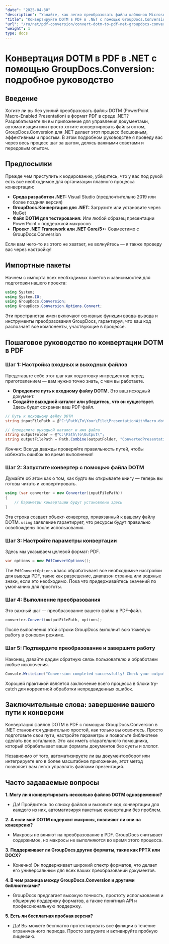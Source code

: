 ```yaml
---
"date": "2025-04-30"
"description": "Узнайте, как легко преобразовать файлы шаблонов Microsoft Word (.dotm) в PDF-файлы с помощью мощной библиотеки GroupDocs.Conversion для .NET. Эффективно оптимизируйте управление документами."
"title": "Конвертируйте DOTM в PDF в .NET с помощью GroupDocs.Conversion&#58; Подробное руководство"
"url": "/ru/net/pdf-conversion/convert-dotm-to-pdf-net-groupdocs-conversion/"
"weight": 1
type: docs
---
```

# Конвертация DOTM в PDF в .NET с помощью GroupDocs.Conversion: подробное руководство

## Введение

Хотите ли вы без усилий преобразовать файлы DOTM (PowerPoint Macro-Enabled Presentation) в формат PDF в среде .NET? Разрабатываете ли вы приложение для управления документами, автоматизации или просто хотите конвертировать файлы оптом, GroupDocs.Conversion для .NET делает этот процесс бесшовным, эффективным и простым. В этом подробном руководстве я проведу вас через весь процесс шаг за шагом, делясь важными советами и передовым опытом.

## Предпосылки

Прежде чем приступить к кодированию, убедитесь, что у вас под рукой есть все необходимое для организации плавного процесса конвертации:

- **Среда разработки .NET:** Visual Studio (предпочтительно 2019 или более поздняя версия)
- **GroupDocs.Конвертация для .NET:** Загрузите или установите через NuGet
- **Файл DOTM для тестирования:** Или любой образец презентации PowerPoint с поддержкой макросов
- **Проект .NET Framework или .NET Core/5+:** Совместимо с GroupDocs.Conversion

Если вам чего-то из этого не хватает, не волнуйтесь — я также проведу вас через настройку!


## Импортные пакеты

Начнем с импорта всех необходимых пакетов и зависимостей для подготовки нашего проекта:

```csharp
using System;
using System.IO;
using GroupDocs.Conversion;
using GroupDocs.Conversion.Options.Convert;
```

Эти пространства имен включают основные функции ввода-вывода и инструменты преобразования GroupDocs, гарантируя, что ваш код распознает все компоненты, участвующие в процессе.


## Пошаговое руководство по конвертации DOTM в PDF

### Шаг 1: Настройка входных и выходных файлов

Представьте себе этот шаг как подготовку ингредиентов перед приготовлением — вам нужно точно знать, с чем вы работаете.

- **Определите путь к входному файлу DOTM.** Это ваш исходный документ.
- **Создайте выходной каталог или убедитесь, что он существует.** Здесь будет сохранен ваш PDF-файл.

```csharp
// Путь к исходному файлу DOTM
string inputFilePath = @"C:\Path\To\Your\File\PresentationWithMacro.dotm";

// Определите выходной каталог и имя файла
string outputFolder = @"C:\Path\To\Output\";
string outputFilePath = Path.Combine(outputFolder, "ConvertedPresentation.pdf");
```

*Кончик:* Всегда дважды проверяйте правильность путей, чтобы избежать ошибок во время выполнения!

### Шаг 2: Запустите конвертер с помощью файла DOTM

Думайте об этом как о том, как будто вы открываете книгу — теперь вы готовы читать и конвертировать.

```csharp
using (var converter = new Converter(inputFilePath))
{
    // Параметры конвертации будут установлены здесь
}
```

Эта строка создает объект-конвертер, привязанный к вашему файлу DOTM. `using` заявление гарантирует, что ресурсы будут правильно освобождены после использования.

### Шаг 3: Настройте параметры конвертации

Здесь мы указываем целевой формат: PDF.

```csharp
var options = new PdfConvertOptions();
```

The `PdfConvertOptions` класс обрабатывает все необходимые настройки для вывода PDF, такие как разрешение, диапазон страниц или водяные знаки, если это необходимо. Пока что придерживайтесь значений по умолчанию для простоты.

### Шаг 4: Выполнение преобразования

Это важный шаг — преобразование вашего файла в PDF-файл.

```csharp
converter.Convert(outputFilePath, options);
```

После выполнения этой строки GroupDocs выполнит всю тяжелую работу в фоновом режиме.

### Шаг 5: Подтвердите преобразование и завершите работу

Наконец, давайте дадим обратную связь пользователю и обработаем любые исключения.

```csharp
Console.WriteLine("Conversion completed successfully! Check your output at: " + outputFilePath);
```

Хорошей практикой является заключение всего процесса в блоки try-catch для корректной обработки непредвиденных ошибок.


## Заключительные слова: завершение вашего пути к конверсии

Конвертация файлов DOTM в PDF с помощью GroupDocs.Conversion в .NET становится удивительно простой, как только вы освоитесь. Просто подготовьте свои пути, настройте параметры и позвольте библиотеке сделать все остальное. Это как иметь старательного помощника, который обрабатывает ваши форматы документов без суеты и хлопот.

Независимо от того, автоматизируете ли вы документооборот или интегрируете его в более масштабное приложение, этот метод позволяет вам легко управлять файлами презентаций.


## Часто задаваемые вопросы

**1. Могу ли я конвертировать несколько файлов DOTM одновременно?**  
- Да! Пройдитесь по списку файлов и вызовите код конвертации для каждого из них, автоматизируя пакетные конвертации без проблем.

**2. А если мой DOTM содержит макросы, повлияют ли они на конверсию?**  
- Макросы не влияют на преобразование в PDF. GroupDocs считывает содержимое, но макросы не выполняются во время этого процесса.

**3. Поддерживает ли GroupDocs другие форматы, такие как PPTX или DOCX?**  
- Конечно! Он поддерживает широкий спектр форматов, что делает его универсальным для всех ваших преобразований документов.

**4. В чем разница между GroupDocs.Conversion и другими библиотеками?**  
- GroupDocs предлагает высокую точность, простоту использования и обширную поддержку форматов, а также понятный API и профессиональную поддержку.

**5. Есть ли бесплатная пробная версия?**  
- Да! Вы можете бесплатно протестировать все функции в течение ограниченного периода. Просто загрузите и активируйте пробную лицензию.